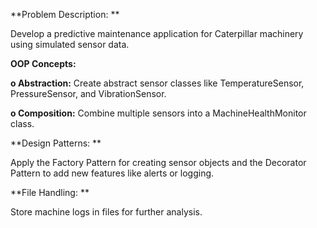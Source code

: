 **Problem Description: **

Develop a predictive maintenance application for Caterpillar machinery using simulated sensor data.

**OOP Concepts:**

**o Abstraction:** Create abstract sensor classes like TemperatureSensor, PressureSensor, and VibrationSensor.

**o Composition:** Combine multiple sensors into a MachineHealthMonitor class.

**Design Patterns: **

Apply the Factory Pattern for creating sensor objects and the Decorator Pattern to add new features like alerts or logging.

**File Handling: **

Store machine logs in files for further analysis.
